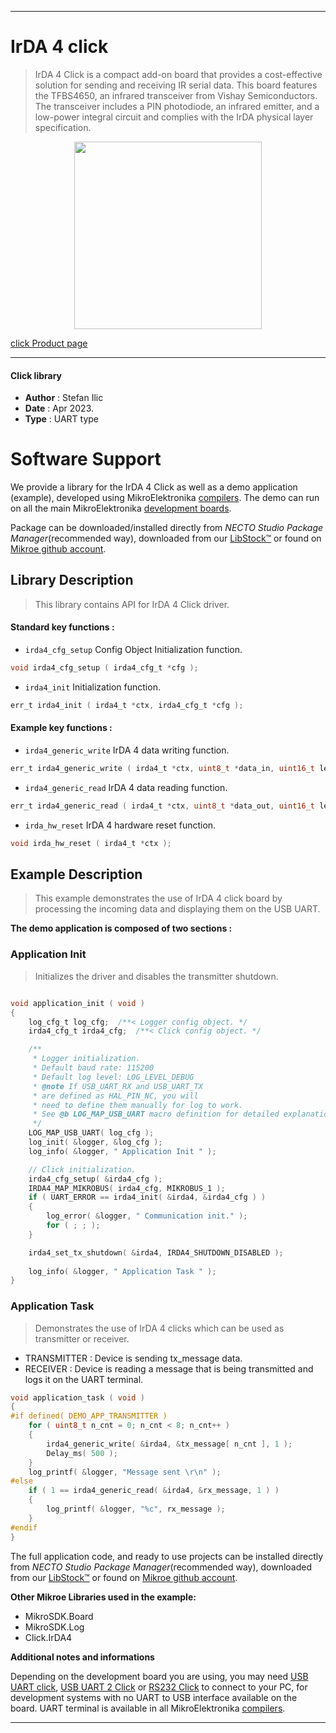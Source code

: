 
---
# IrDA 4 click

> IrDA 4 Click is a compact add-on board that provides a cost-effective solution for sending and receiving IR serial data. This board features the TFBS4650, an infrared transceiver from Vishay Semiconductors. The transceiver includes a PIN photodiode, an infrared emitter, and a low-power integral circuit and complies with the IrDA physical layer specification. 

<p align="center">
  <img src="https://download.mikroe.com/images/click_for_ide/irda4_click.png" height=300px>
</p>

[click Product page](https://www.mikroe.com/irda-4-click)

---


#### Click library

- **Author**        : Stefan Ilic
- **Date**          : Apr 2023.
- **Type**          : UART type


# Software Support

We provide a library for the IrDA 4 Click
as well as a demo application (example), developed using MikroElektronika
[compilers](https://www.mikroe.com/necto-studio).
The demo can run on all the main MikroElektronika [development boards](https://www.mikroe.com/development-boards).

Package can be downloaded/installed directly from *NECTO Studio Package Manager*(recommended way), downloaded from our [LibStock&trade;](https://libstock.mikroe.com) or found on [Mikroe github account](https://github.com/MikroElektronika/mikrosdk_click_v2/tree/master/clicks).

## Library Description

> This library contains API for IrDA 4 Click driver.

#### Standard key functions :

- `irda4_cfg_setup` Config Object Initialization function.
```c
void irda4_cfg_setup ( irda4_cfg_t *cfg );
```

- `irda4_init` Initialization function.
```c
err_t irda4_init ( irda4_t *ctx, irda4_cfg_t *cfg );
```

#### Example key functions :

- `irda4_generic_write` IrDA 4 data writing function.
```c
err_t irda4_generic_write ( irda4_t *ctx, uint8_t *data_in, uint16_t len );
```

- `irda4_generic_read` IrDA 4 data reading function.
```c
err_t irda4_generic_read ( irda4_t *ctx, uint8_t *data_out, uint16_t len );
```

- `irda_hw_reset` IrDA 4 hardware reset function.
```c
void irda_hw_reset ( irda4_t *ctx );
```

## Example Description

> This example demonstrates the use of IrDA 4 click board by processing
 the incoming data and displaying them on the USB UART.

**The demo application is composed of two sections :**

### Application Init

> Initializes the driver and disables the transmitter shutdown.

```c

void application_init ( void ) 
{
    log_cfg_t log_cfg;  /**< Logger config object. */
    irda4_cfg_t irda4_cfg;  /**< Click config object. */

    /** 
     * Logger initialization.
     * Default baud rate: 115200
     * Default log level: LOG_LEVEL_DEBUG
     * @note If USB_UART_RX and USB_UART_TX 
     * are defined as HAL_PIN_NC, you will 
     * need to define them manually for log to work. 
     * See @b LOG_MAP_USB_UART macro definition for detailed explanation.
     */
    LOG_MAP_USB_UART( log_cfg );
    log_init( &logger, &log_cfg );
    log_info( &logger, " Application Init " );

    // Click initialization.
    irda4_cfg_setup( &irda4_cfg );
    IRDA4_MAP_MIKROBUS( irda4_cfg, MIKROBUS_1 );
    if ( UART_ERROR == irda4_init( &irda4, &irda4_cfg ) ) 
    {
        log_error( &logger, " Communication init." );
        for ( ; ; );
    }

    irda4_set_tx_shutdown( &irda4, IRDA4_SHUTDOWN_DISABLED );
    
    log_info( &logger, " Application Task " );
}
```

### Application Task

> Demonstrates the use of IrDA 4 clicks which can be used as transmitter or receiver. 
  - TRANSMITTER : Device is sending tx_message data. 
  - RECEIVER    : Device is reading a message that is being transmitted and 
                  logs it on the UART terminal. 

```c
void application_task ( void ) 
{
#if defined( DEMO_APP_TRANSMITTER )
    for ( uint8_t n_cnt = 0; n_cnt < 8; n_cnt++ )
    {
        irda4_generic_write( &irda4, &tx_message[ n_cnt ], 1 );
        Delay_ms( 500 );
    }
    log_printf( &logger, "Message sent \r\n" );
#else
    if ( 1 == irda4_generic_read( &irda4, &rx_message, 1 ) )
    {
        log_printf( &logger, "%c", rx_message );
    }
#endif
}
```


The full application code, and ready to use projects can be installed directly from *NECTO Studio Package Manager*(recommended way), downloaded from our [LibStock&trade;](https://libstock.mikroe.com) or found on [Mikroe github account](https://github.com/MikroElektronika/mikrosdk_click_v2/tree/master/clicks).

**Other Mikroe Libraries used in the example:**

- MikroSDK.Board
- MikroSDK.Log
- Click.IrDA4

**Additional notes and informations**

Depending on the development board you are using, you may need
[USB UART click](https://www.mikroe.com/usb-uart-click),
[USB UART 2 Click](https://www.mikroe.com/usb-uart-2-click) or
[RS232 Click](https://www.mikroe.com/rs232-click) to connect to your PC, for
development systems with no UART to USB interface available on the board. UART
terminal is available in all MikroElektronika
[compilers](https://shop.mikroe.com/compilers).

---
